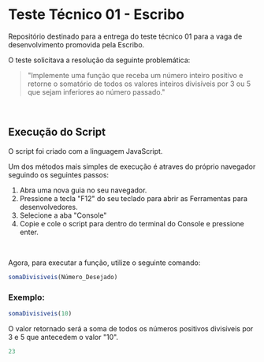 # Teste Técnico 01 - Escribo

Repositório destinado para a entrega do teste técnico 01 para a vaga de desenvolvimento promovida pela Escribo.


O teste solicitava a resolução da seguinte problemática:
> "Implemente uma função que receba um número inteiro positivo e retorne o
> somatório de todos os valores inteiros divisíveis por 3 ou 5 que sejam inferiores ao
> número passado."

<br/>

## Execução do Script

O script foi criado com a linguagem JavaScript.

Um dos métodos mais simples de execução é atraves do próprio navegador seguindo os seguintes passos:

1. Abra uma nova guia no seu navegador.
2. Pressione a tecla "F12" do seu teclado para abrir as Ferramentas para desenvolvedores.
3. Selecione a aba "Console"
4. Copie e cole o script para dentro do terminal do Console e pressione enter.

<br/>

Agora, para executar a função, utilize o seguinte comando:

```Javascript
somaDivisiveis(Número_Desejado)
```

### Exemplo:

```Javascript
somaDivisiveis(10)
```

O valor retornado será a soma de todos os números positivos divisíveis por 3 e 5 que antecedem o valor "10".

```Javascript
23
```
